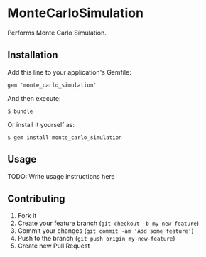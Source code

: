 # MonteCarloSimulation

Performs Monte Carlo Simulation. 

## Installation

Add this line to your application's Gemfile:

    gem 'monte_carlo_simulation'

And then execute:

    $ bundle

Or install it yourself as:

    $ gem install monte_carlo_simulation

## Usage

TODO: Write usage instructions here

## Contributing

1. Fork it
2. Create your feature branch (`git checkout -b my-new-feature`)
3. Commit your changes (`git commit -am 'Add some feature'`)
4. Push to the branch (`git push origin my-new-feature`)
5. Create new Pull Request
